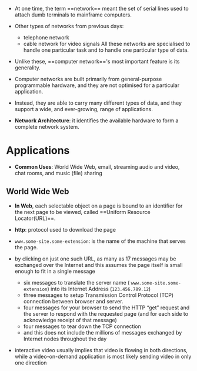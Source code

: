 - At one time, the term ==network== meant the set of serial lines used to attach dumb terminals to mainframe computers.
- Other types of networks from previous days:
	- telephone network
	- cable network for video signals
	All these networks are specialised to handle one particular task and to handle one particular type of data.
- Unlike these, ==computer network=='s most important feature is its generality.
- Computer networks are built primarily from general-purpose programmable hardware, and they are not optimised for a particular application.
- Instead, they are able to carry many different types of data, and they support a wide, and ever-growing, range of applications.

- **Network Architecture**: it identifies the available hardware to form a complete network system.
# Applications
- **Common Uses**: World Wide Web, email, streaming audio and video, chat rooms, and music (file) sharing
## World Wide Web
- **In Web**, each selectable object on a page is bound to an identifier for the next page to be viewed, called ==Uniform Resource Locator(URL)==.
- **http**: protocol used to download the page
- `www.some-site.some-extension`: is the name of the machine that serves the page.
- by clicking on just one such URL, as many as 17 messages may be exchanged over the Internet and this assumes the page itself is small enough to fit in a single message
	- six messages to translate the server name ( `www.some-site.some-extension`) into its Internet Address (`123.456.789.12`)
	- three messages to setup Transmission Control Protocol (TCP) connection between browser and server.
	- four messages for your browser to send the HTTP “get” request and the server to respond with the requested page (and for each side to acknowledge receipt of that message)
	- four messages to tear down the TCP connection
	- and this does not include the millions of messages exchanged by Internet nodes throughout the day

- interactive video usually implies that video is flowing in both directions, while a video-on-demand application is most likely sending video in only one direction